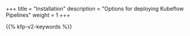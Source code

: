 +++
title = "Installation"
description = "Options for deploying Kubeflow Pipelines"
weight = 1
+++

{{% kfp-v2-keywords %}}

